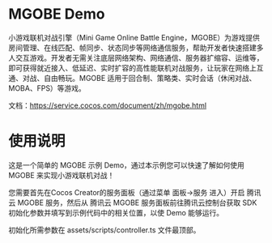 # MGOBE Demo

小游戏联机对战引擎（Mini Game Online Battle Engine，MGOBE）为游戏提供房间管理、在线匹配、帧同步、状态同步等网络通信服务，帮助开发者快速搭建多人交互游戏。开发者无需关注底层网络架构、网络通信、服务器扩缩容、运维等，即可获得就近接入、低延迟、实时扩容的高性能联机对战服务，让玩家在网络上互通、对战、自由畅玩。MGOBE 适用于回合制、策略类、实时会话（休闲对战、MOBA、FPS）等游戏。

文档：https://service.cocos.com/document/zh/mgobe.html

# 使用说明

这是一个简单的 MGOBE 示例 Demo，通过本示例您可以快速了解如何使用 MGOBE 来实现小游戏联机对战！

您需要首先在Cocos Creator的服务面板（通过菜单 面板->服务 进入）开启 腾讯云 MGOBE 服务，然后从 腾讯云 MGOBE 服务面板前往腾讯云控制台获取 SDK 初始化参数并填写到示例代码中的相关位置，以使 Demo 能够运行。

初始化所需参数在 assets/scripts/controller.ts 文件最顶部。
